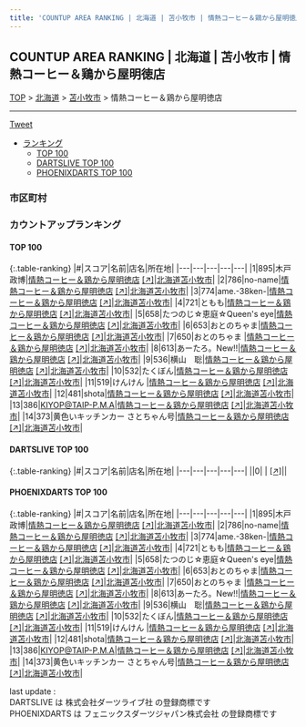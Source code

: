 ```yaml
---
title: 'COUNTUP AREA RANKING | 北海道 | 苫小牧市 | 情熱コーヒー＆鶏から屋明徳店'
---
```

## COUNTUP AREA RANKING | 北海道 | 苫小牧市 | 情熱コーヒー＆鶏から屋明徳店

[TOP](/darts/rank/) > [北海道](/darts/rank/北海道/) > [苫小牧市](/darts/rank/北海道/苫小牧市/) > 情熱コーヒー＆鶏から屋明徳店

___

<a href="https://twitter.com/share?ref_src=twsrc%5Etfw" data-text="COUNTUP AREA RANKING | 北海道苫小牧市情熱コーヒー＆鶏から屋明徳店" class="twitter-share-button" data-hashtags="DARTSLIVE,PHOENIXDARTS,darts,ダーツ" data-show-count="false">Tweet</a>

* [ランキング](#カウントアップランキング)
    * [TOP 100](#top-100)
    * [DARTSLIVE TOP 100](#dartslive-top-100)
    * [PHOENIXDARTS TOP 100](#phoenixdarts-top-100)

### 市区町村

<ul>

</ul>

### カウントアップランキング

#### TOP 100



{:.table-ranking}
|#|スコア|名前|店名|所在地|
|---|---|---|---|---|
|1|895|<span class="rank-name-pd">木戸 政博</span>|<a href="/darts/rank/shops/88603.html">情熱コーヒー＆鶏から屋明徳店</a> <a href="https://vs.phoenixdarts.com/jp/shop/shopDetailInfo/s_88603?s_seq=88603">[↗]</a>|<a href="/darts/rank/北海道/苫小牧市">北海道苫小牧市</a>|
|2|786|<span class="rank-name-pd">no-name</span>|<a href="/darts/rank/shops/88603.html">情熱コーヒー＆鶏から屋明徳店</a> <a href="https://vs.phoenixdarts.com/jp/shop/shopDetailInfo/s_88603?s_seq=88603">[↗]</a>|<a href="/darts/rank/北海道/苫小牧市">北海道苫小牧市</a>|
|3|774|<span class="rank-name-pd">ame.-38ken-</span>|<a href="/darts/rank/shops/88603.html">情熱コーヒー＆鶏から屋明徳店</a> <a href="https://vs.phoenixdarts.com/jp/shop/shopDetailInfo/s_88603?s_seq=88603">[↗]</a>|<a href="/darts/rank/北海道/苫小牧市">北海道苫小牧市</a>|
|4|721|<span class="rank-name-pd">ともも</span>|<a href="/darts/rank/shops/88603.html">情熱コーヒー＆鶏から屋明徳店</a> <a href="https://vs.phoenixdarts.com/jp/shop/shopDetailInfo/s_88603?s_seq=88603">[↗]</a>|<a href="/darts/rank/北海道/苫小牧市">北海道苫小牧市</a>|
|5|658|<span class="rank-name-pd">たつのじ☆恵庭☆Queen&#x27;s eye</span>|<a href="/darts/rank/shops/88603.html">情熱コーヒー＆鶏から屋明徳店</a> <a href="https://vs.phoenixdarts.com/jp/shop/shopDetailInfo/s_88603?s_seq=88603">[↗]</a>|<a href="/darts/rank/北海道/苫小牧市">北海道苫小牧市</a>|
|6|653|<span class="rank-name-pd">おとのちゃま</span>|<a href="/darts/rank/shops/88603.html">情熱コーヒー＆鶏から屋明徳店</a> <a href="https://vs.phoenixdarts.com/jp/shop/shopDetailInfo/s_88603?s_seq=88603">[↗]</a>|<a href="/darts/rank/北海道/苫小牧市">北海道苫小牧市</a>|
|7|650|<span class="rank-name-pd">おとのちゃま </span>|<a href="/darts/rank/shops/88603.html">情熱コーヒー＆鶏から屋明徳店</a> <a href="https://vs.phoenixdarts.com/jp/shop/shopDetailInfo/s_88603?s_seq=88603">[↗]</a>|<a href="/darts/rank/北海道/苫小牧市">北海道苫小牧市</a>|
|8|613|<span class="rank-name-pd">あーたろ。New!!</span>|<a href="/darts/rank/shops/88603.html">情熱コーヒー＆鶏から屋明徳店</a> <a href="https://vs.phoenixdarts.com/jp/shop/shopDetailInfo/s_88603?s_seq=88603">[↗]</a>|<a href="/darts/rank/北海道/苫小牧市">北海道苫小牧市</a>|
|9|536|<span class="rank-name-pd">横山　聡</span>|<a href="/darts/rank/shops/88603.html">情熱コーヒー＆鶏から屋明徳店</a> <a href="https://vs.phoenixdarts.com/jp/shop/shopDetailInfo/s_88603?s_seq=88603">[↗]</a>|<a href="/darts/rank/北海道/苫小牧市">北海道苫小牧市</a>|
|10|532|<span class="rank-name-pd">たくぼん</span>|<a href="/darts/rank/shops/88603.html">情熱コーヒー＆鶏から屋明徳店</a> <a href="https://vs.phoenixdarts.com/jp/shop/shopDetailInfo/s_88603?s_seq=88603">[↗]</a>|<a href="/darts/rank/北海道/苫小牧市">北海道苫小牧市</a>|
|11|519|<span class="rank-name-pd">けんけん </span>|<a href="/darts/rank/shops/88603.html">情熱コーヒー＆鶏から屋明徳店</a> <a href="https://vs.phoenixdarts.com/jp/shop/shopDetailInfo/s_88603?s_seq=88603">[↗]</a>|<a href="/darts/rank/北海道/苫小牧市">北海道苫小牧市</a>|
|12|481|<span class="rank-name-pd">shota</span>|<a href="/darts/rank/shops/88603.html">情熱コーヒー＆鶏から屋明徳店</a> <a href="https://vs.phoenixdarts.com/jp/shop/shopDetailInfo/s_88603?s_seq=88603">[↗]</a>|<a href="/darts/rank/北海道/苫小牧市">北海道苫小牧市</a>|
|13|386|<span class="rank-name-pd">KIYOP@TAIP-P.M.A</span>|<a href="/darts/rank/shops/88603.html">情熱コーヒー＆鶏から屋明徳店</a> <a href="https://vs.phoenixdarts.com/jp/shop/shopDetailInfo/s_88603?s_seq=88603">[↗]</a>|<a href="/darts/rank/北海道/苫小牧市">北海道苫小牧市</a>|
|14|373|<span class="rank-name-pd">黄色いキッチンカー さとちゃん号</span>|<a href="/darts/rank/shops/88603.html">情熱コーヒー＆鶏から屋明徳店</a> <a href="https://vs.phoenixdarts.com/jp/shop/shopDetailInfo/s_88603?s_seq=88603">[↗]</a>|<a href="/darts/rank/北海道/苫小牧市">北海道苫小牧市</a>|


#### DARTSLIVE TOP 100



{:.table-ranking}
|#|スコア|名前|店名|所在地|
|---|---|---|---|---|
||0|<span class="rank-name-dl"> </span>|<a href="/darts/rank/shops/.html"></a> <a href="">[↗]</a>|<a href="/darts/rank//"></a>|


#### PHOENIXDARTS TOP 100



{:.table-ranking}
|#|スコア|名前|店名|所在地|
|---|---|---|---|---|
|1|895|<span class="rank-name-pd">木戸 政博</span>|<a href="/darts/rank/shops/88603.html">情熱コーヒー＆鶏から屋明徳店</a> <a href="https://vs.phoenixdarts.com/jp/shop/shopDetailInfo/s_88603?s_seq=88603">[↗]</a>|<a href="/darts/rank/北海道/苫小牧市">北海道苫小牧市</a>|
|2|786|<span class="rank-name-pd">no-name</span>|<a href="/darts/rank/shops/88603.html">情熱コーヒー＆鶏から屋明徳店</a> <a href="https://vs.phoenixdarts.com/jp/shop/shopDetailInfo/s_88603?s_seq=88603">[↗]</a>|<a href="/darts/rank/北海道/苫小牧市">北海道苫小牧市</a>|
|3|774|<span class="rank-name-pd">ame.-38ken-</span>|<a href="/darts/rank/shops/88603.html">情熱コーヒー＆鶏から屋明徳店</a> <a href="https://vs.phoenixdarts.com/jp/shop/shopDetailInfo/s_88603?s_seq=88603">[↗]</a>|<a href="/darts/rank/北海道/苫小牧市">北海道苫小牧市</a>|
|4|721|<span class="rank-name-pd">ともも</span>|<a href="/darts/rank/shops/88603.html">情熱コーヒー＆鶏から屋明徳店</a> <a href="https://vs.phoenixdarts.com/jp/shop/shopDetailInfo/s_88603?s_seq=88603">[↗]</a>|<a href="/darts/rank/北海道/苫小牧市">北海道苫小牧市</a>|
|5|658|<span class="rank-name-pd">たつのじ☆恵庭☆Queen&#x27;s eye</span>|<a href="/darts/rank/shops/88603.html">情熱コーヒー＆鶏から屋明徳店</a> <a href="https://vs.phoenixdarts.com/jp/shop/shopDetailInfo/s_88603?s_seq=88603">[↗]</a>|<a href="/darts/rank/北海道/苫小牧市">北海道苫小牧市</a>|
|6|653|<span class="rank-name-pd">おとのちゃま</span>|<a href="/darts/rank/shops/88603.html">情熱コーヒー＆鶏から屋明徳店</a> <a href="https://vs.phoenixdarts.com/jp/shop/shopDetailInfo/s_88603?s_seq=88603">[↗]</a>|<a href="/darts/rank/北海道/苫小牧市">北海道苫小牧市</a>|
|7|650|<span class="rank-name-pd">おとのちゃま </span>|<a href="/darts/rank/shops/88603.html">情熱コーヒー＆鶏から屋明徳店</a> <a href="https://vs.phoenixdarts.com/jp/shop/shopDetailInfo/s_88603?s_seq=88603">[↗]</a>|<a href="/darts/rank/北海道/苫小牧市">北海道苫小牧市</a>|
|8|613|<span class="rank-name-pd">あーたろ。New!!</span>|<a href="/darts/rank/shops/88603.html">情熱コーヒー＆鶏から屋明徳店</a> <a href="https://vs.phoenixdarts.com/jp/shop/shopDetailInfo/s_88603?s_seq=88603">[↗]</a>|<a href="/darts/rank/北海道/苫小牧市">北海道苫小牧市</a>|
|9|536|<span class="rank-name-pd">横山　聡</span>|<a href="/darts/rank/shops/88603.html">情熱コーヒー＆鶏から屋明徳店</a> <a href="https://vs.phoenixdarts.com/jp/shop/shopDetailInfo/s_88603?s_seq=88603">[↗]</a>|<a href="/darts/rank/北海道/苫小牧市">北海道苫小牧市</a>|
|10|532|<span class="rank-name-pd">たくぼん</span>|<a href="/darts/rank/shops/88603.html">情熱コーヒー＆鶏から屋明徳店</a> <a href="https://vs.phoenixdarts.com/jp/shop/shopDetailInfo/s_88603?s_seq=88603">[↗]</a>|<a href="/darts/rank/北海道/苫小牧市">北海道苫小牧市</a>|
|11|519|<span class="rank-name-pd">けんけん </span>|<a href="/darts/rank/shops/88603.html">情熱コーヒー＆鶏から屋明徳店</a> <a href="https://vs.phoenixdarts.com/jp/shop/shopDetailInfo/s_88603?s_seq=88603">[↗]</a>|<a href="/darts/rank/北海道/苫小牧市">北海道苫小牧市</a>|
|12|481|<span class="rank-name-pd">shota</span>|<a href="/darts/rank/shops/88603.html">情熱コーヒー＆鶏から屋明徳店</a> <a href="https://vs.phoenixdarts.com/jp/shop/shopDetailInfo/s_88603?s_seq=88603">[↗]</a>|<a href="/darts/rank/北海道/苫小牧市">北海道苫小牧市</a>|
|13|386|<span class="rank-name-pd">KIYOP@TAIP-P.M.A</span>|<a href="/darts/rank/shops/88603.html">情熱コーヒー＆鶏から屋明徳店</a> <a href="https://vs.phoenixdarts.com/jp/shop/shopDetailInfo/s_88603?s_seq=88603">[↗]</a>|<a href="/darts/rank/北海道/苫小牧市">北海道苫小牧市</a>|
|14|373|<span class="rank-name-pd">黄色いキッチンカー さとちゃん号</span>|<a href="/darts/rank/shops/88603.html">情熱コーヒー＆鶏から屋明徳店</a> <a href="https://vs.phoenixdarts.com/jp/shop/shopDetailInfo/s_88603?s_seq=88603">[↗]</a>|<a href="/darts/rank/北海道/苫小牧市">北海道苫小牧市</a>|


<div class="footer border-top border-gray-light mt-5 pt-3 text-right text-gray">
    last update : <span style="font-weight: italic" id="foot_last_modified"></span><br />
    DARTSLIVE は 株式会社ダーツライブ社 の登録商標です<br />
    PHOENIXDARTS は フェニックスダーツジャパン株式会社 の登録商標です<br />
</div>

<script src="https://cdnjs.cloudflare.com/ajax/libs/jquery.tablesorter/2.31.3/js/jquery.tablesorter.min.js" integrity="sha512-qzgd5cYSZcosqpzpn7zF2ZId8f/8CHmFKZ8j7mU4OUXTNRd5g+ZHBPsgKEwoqxCtdQvExE5LprwwPAgoicguNg==" crossorigin="anonymous" referrerpolicy="no-referrer"></script>
<link rel="stylesheet" href="https://cdnjs.cloudflare.com/ajax/libs/jquery.tablesorter/2.31.3/css/theme.default.min.css" integrity="sha512-wghhOJkjQX0Lh3NSWvNKeZ0ZpNn+SPVXX1Qyc9OCaogADktxrBiBdKGDoqVUOyhStvMBmJQ8ZdMHiR3wuEq8+w==" crossorigin="anonymous" referrerpolicy="no-referrer" />
<script>
$(function() {
    $(".table-ranking").tablesorter({sortList:[[0, 0]]});
    $("#foot_last_modified").text(formatDate(new Date(document.lastModified), 'yyyy-MM-dd HH:mm:ss'));
});
</script>

<script async src="https://platform.twitter.com/widgets.js" charset="utf-8"></script>
